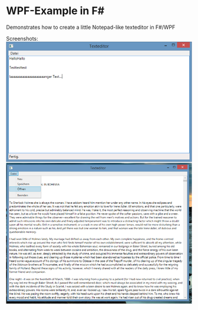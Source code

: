 # WPF-Example in F#

Demonstrates how to create a little Notepad-like texteditor in F#/WPF

Screenshots:
![First start](screenshots/wpf.PNG?raw=true)
![In action](screenshots/wpf2.png?raw=true)